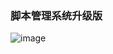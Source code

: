 ### 脚本管理系统升级版

![image](http://image-hosting.oss-cn-shanghai.aliyuncs.com/youdao-note/DingTalk20170418113140.png)